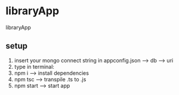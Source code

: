 # libraryApp
libraryApp

## setup
1. insert your mongo connect string in appconfig.json --> db --> uri
1. type in terminal:
  2. npm i --> install dependencies
  3. npm tsc --> transpile .ts to .js
  4. npm start --> start app